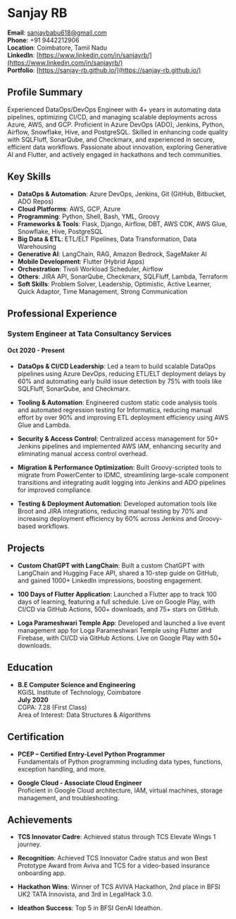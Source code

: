 # Sanjay RB

**Email**: sanjaybabu618@gmail.com  
**Phone**: +91 9442212906  
**Location**: Coimbatore, Tamil Nadu  
**LinkedIn**: [https://www.linkedin.com/in/sanjayrb/](https://www.linkedin.com/in/sanjayrb/)  
**Portfolio**: [https://sanjay-rb.github.io/](https://sanjay-rb.github.io/)

## Profile Summary

Experienced DataOps/DevOps Engineer with 4+ years in automating data pipelines, optimizing CI/CD, and managing scalable deployments across Azure, AWS, and GCP. Proficient in Azure DevOps (ADO), Jenkins, Python, Airflow, Snowflake, Hive, and PostgreSQL. Skilled in enhancing code quality with SQLFluff, SonarQube, and Checkmarx, and experienced in secure, efficient data workflows. Passionate about innovation, exploring Generative AI and Flutter, and actively engaged in hackathons and tech communities.

## Key Skills

- **DataOps & Automation**: Azure DevOps, Jenkins, Git (GitHub, Bitbucket, ADO Repos)
- **Cloud Platforms**: AWS, GCP, Azure
- **Programming**: Python, Shell, Bash, YML, Groovy
- **Frameworks & Tools**: Flask, Django, Airflow, DBT, AWS CDK, AWS Glue, Snowflake, Hive, PostgreSQL
- **Big Data & ETL**: ETL/ELT Pipelines, Data Transformation, Data Warehousing
- **Generative AI**: LangChain, RAG, Amazon Bedrock, SageMaker AI
- **Mobile Development**: Flutter (Hybrid Apps)
- **Orchestration**: Tivoli Workload Scheduler, Airflow
- **Others**: JIRA API, SonarQube, Checkmarx, SQLFluff, Lambda, Terraform
- **Soft Skills**: Problem Solver, Leadership, Optimistic, Active Learner, Quick Adaptor, Time Management, Strong Communication

## Professional Experience

### System Engineer at Tata Consultancy Services

#### Oct 2020 - Present

- **DataOps & CI/CD Leadership**: Led a team to build scalable DataOps pipelines using Azure DevOps, reducing ETL/ELT deployment delays by 60% and automating early build issue detection by 75% with tools like SQLFluff, SonarQube, and Checkmarx.
- **Tooling & Automation**: Engineered custom static code analysis tools and automated regression testing for Informatica, reducing manual effort by over 90% and improving ETL deployment efficiency using AWS Glue and Lambda.
- **Security & Access Control**: Centralized access management for 50+ Jenkins pipelines and implemented AWS IAM, enhancing security and eliminating manual access control overhead.

- **Migration & Performance Optimization**: Built Groovy-scripted tools to migrate from PowerCenter to IDMC, streamlining large-scale component transitions and integrating audit logging into Jenkins and ADO pipelines for improved compliance.

- **Testing & Deployment Automation**: Developed automation tools like Broot and JIRA integrations, reducing manual testing by 70% and increasing deployment efficiency by 60% across Jenkins and Groovy-based workflows.

## Projects

- **Custom ChatGPT with LangChain**: Built a custom ChatGPT with LangChain and Hugging Face API, shared a 10-step guide on GitHub, and gained 1000+ LinkedIn impressions, boosting engagement.

- **100 Days of Flutter Application**: Launched a Flutter app to track 100 days of learning, featuring a full schedule. Live on Google Play, with CI/CD via GitHub Actions, 500+ downloads, and 75+ stars on GitHub.

- **Loga Parameshwari Temple App**: Developed and launched a live event management app for Loga Parameshwari Temple using Flutter and Firebase, with CI/CD via GitHub Actions. Live on Google Play with 50+ downloads.

## Education

- **B.E Computer Science and Engineering**  
  KGiSL Institute of Technology, Coimbatore  
  **July 2020**  
  CGPA: 7.28 (First Class)  
  Area of Interest: Data Structures & Algorithms

## Certification

- **PCEP – Certified Entry-Level Python Programmer**  
  Fundamentals of Python programming including data types, functions, exception handling, and more.

- **Google Cloud - Associate Cloud Engineer**  
  Proficient in Google Cloud architecture, IAM, virtual machines, storage management, and troubleshooting.

## Achievements

- **TCS Innovator Cadre**: Achieved status through TCS Elevate Wings 1 journey.

- **Recognition**: Achieved TCS Innovator Cadre status and won Best Prototype Award from Aviva and TCS for a video-based insurance onboarding app.

- **Hackathon Wins**: Winner of TCS AVIVA Hackathon, 2nd place in BFSI UK2 TATA Innovista, and 3rd in LegalHack 3.0.

- **Ideathon Success**: Top 5 in BFSI GenAI Ideathon.
